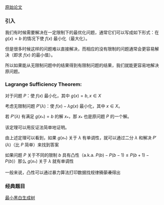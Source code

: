 [原始论文](https://pufanyi.github.io/%E7%94%9F%E6%88%90%E6%A0%91%E5%85%A5%E9%97%A8/Train2012-sol-wqs.pdf)

### 引入

我们有时候需要解决在一定限制下的最优化问题，通常它们可以写成如下形式：在 $g(x)=b$ 的情况下使 $f(x)$ 最小化（最大化）。

但是很多时候这样的问题难以直接解决，而相应的没有限制的问题通常会更容易解决（即求 $f(x)$ 的最小值）。

所以如果能从无限制问题中的结果得到有限制问题的结果，我们就能更容易地解决原问题。

### Lagrange Sufficiency  Theorem:

对于问题 $P$：使 $f(x)$ 最小化，其中 $g(x)=b, x\in X$

考虑无限制问题 $P'(\lambda)$：使 $f(x)-\lambda g(x)$ 最小化，其中 $x \in X$。

若 $P'(\lambda)$ 有满足 $g(x_*)=b$ 的解 $x_*$，那 $x_*$ 也是原问题 $P$ 的一个解。

该定理可以用反证法简单地证明。

由上述定理可以看到，如果 $g(x_*)$ 关于 $\lambda$ 有单调性，就可以通过二分 $\lambda$ 和解决 $P'(\lambda)$（比 $P$ 简单）来找到答案

如果问题 $P$ 关于不同的限制 $b$ 具有凸性（a.k.a. $P(b)-P(b-1)\le P(b+1)-P(b)$）那么 $g(x_*)$ 关于 $\lambda$ 就有单调性

一般来说，凸性可以通过暴力算法打印数据找规律~~猜蒙凑~~得出

### 经典题目

[最小黑白生成树](https://www.luogu.com.cn/problem/P2619)
